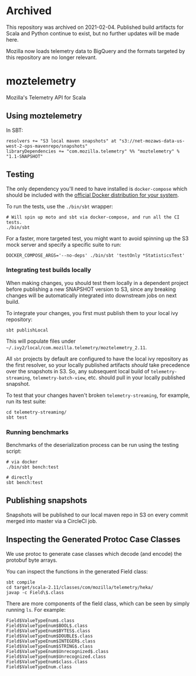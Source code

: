 # Archived

This repository was archived on 2021-02-04. Published build artifacts for
Scala and Python continue to exist, but no further updates will be made here.

Mozilla now loads telemetry data to BigQuery and the formats targeted by this
repository are no longer relevant.

# moztelemetry

Mozilla's Telemetry API for Scala

## Using moztelemetry

In SBT:
```
resolvers += "S3 local maven snapshots" at "s3://net-mozaws-data-us-west-2-ops-mavenrepo/snapshots"
libraryDependencies += "com.mozilla.telemetry" %% "moztelemetry" % "1.1-SNAPSHOT"
```

## Testing

The only dependency you'll need to have installed is `docker-compose`
which should be included with the 
[official Docker distribution for your system](https://www.docker.com/get-started).

To run the tests, use the `./bin/sbt` wrapper:

```
# Will spin up moto and sbt via docker-compose, and run all the CI tests.
./bin/sbt
```

For a faster, more targeted test, you might want to avoid spinning up the
S3 mock server and specify a specific suite to run:

```
DOCKER_COMPOSE_ARGS='--no-deps' ./bin/sbt 'testOnly *StatisticsTest'
```

### Integrating test builds locally

When making changes, you should test them locally in a dependent project before
publishing a new SNAPSHOT version to S3, since any breaking changes will be
automatically integrated into downstream jobs on next build.

To integrate your changes, you first must publish them to your local ivy repository:

```
sbt publishLocal
```

This will populate files under
`~/.ivy2/local/com.mozilla.telemetry/moztelemetry_2.11`.

All `sbt` projects by default are configured to have the local ivy repository as
the first resolver, so your locally published artifacts _should_ take precedence
over the snapshots in S3. So, any subsequent local build of `telemetry-streaming`,
`telemetry-batch-view`, etc. should pull in your locally published snapshot.

To test that your changes haven't broken `telemetry-streaming`, for example,
run its test suite:

```
cd telemetry-streaming/
sbt test
```

### Running benchmarks

Benchmarks of the deserialization process can be run using the testing script:
```
# via docker
./bin/sbt bench:test

# directly
sbt bench:test
```

## Publishing snapshots

Snapshots will be published to our local maven repo in S3 on every commit merged into master via a CircleCI job.

## Inspecting the Generated Protoc Case Classes

We use protoc to generate case classes which decode (and encode) the protobuf byte arrays.

You can inspect the functions in the generated Field class:
```
sbt compile
cd target/scala-2.11/classes/com/mozilla/telemetry/heka/
javap -c Field\$.class
```

There are more components of the field class, which can be seen by simply running `ls`. For example:
```
Field$ValueTypeEnum$.class
Field$ValueTypeEnum$BOOL$.class
Field$ValueTypeEnum$BYTES$.class
Field$ValueTypeEnum$DOUBLE$.class
Field$ValueTypeEnum$INTEGER$.class
Field$ValueTypeEnum$STRING$.class
Field$ValueTypeEnum$Unrecognized$.class
Field$ValueTypeEnum$Unrecognized.class
Field$ValueTypeEnum$class.class
Field$ValueTypeEnum.class
```
